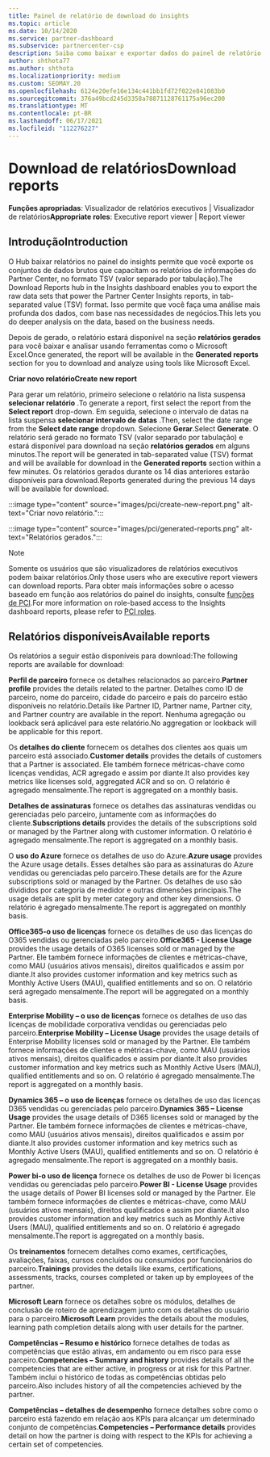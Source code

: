 ```yaml
---
title: Painel de relatório de download do insights
ms.topic: article
ms.date: 10/14/2020
ms.service: partner-dashboard
ms.subservice: partnercenter-csp
description: Saiba como baixar e exportar dados do painel de relatório unificado do Partner Center e de relatórios do Partner Center insights.
author: shthota77
ms.author: shthota
ms.localizationpriority: medium
ms.custom: SEOMAY.20
ms.openlocfilehash: 6124e20efe16e134c441bb1fd72f022e841083b0
ms.sourcegitcommit: 376a49bcd245d3358a78871128761175a96ec200
ms.translationtype: MT
ms.contentlocale: pt-BR
ms.lasthandoff: 06/17/2021
ms.locfileid: "112276227"
---
```

# <a name="download-reports"></a><span data-ttu-id="a3edb-103">Download de relatórios</span><span class="sxs-lookup"><span data-stu-id="a3edb-103">Download reports</span></span>

<span data-ttu-id="a3edb-104">**Funções apropriadas**: Visualizador de relatórios executivos | Visualizador de relatórios</span><span class="sxs-lookup"><span data-stu-id="a3edb-104">**Appropriate roles**: Executive report viewer | Report viewer</span></span>

## <a name="introduction"></a><span data-ttu-id="a3edb-105">Introdução</span><span class="sxs-lookup"><span data-stu-id="a3edb-105">Introduction</span></span>

<span data-ttu-id="a3edb-106">O Hub baixar relatórios no painel do insights permite que você exporte os conjuntos de dados brutos que capacitam os relatórios de informações do Partner Center, no formato TSV (valor separado por tabulação).</span><span class="sxs-lookup"><span data-stu-id="a3edb-106">The Download Reports hub in the Insights dashboard enables you to export the raw data sets that power the Partner Center Insights reports, in tab-separated value (TSV) format.</span></span> <span data-ttu-id="a3edb-107">Isso permite que você faça uma análise mais profunda dos dados, com base nas necessidades de negócios.</span><span class="sxs-lookup"><span data-stu-id="a3edb-107">This lets you do deeper analysis on the data, based on the business needs.</span></span>

<span data-ttu-id="a3edb-108">Depois de gerado, o relatório estará disponível na seção **relatórios gerados** para você baixar e analisar usando ferramentas como o Microsoft Excel.</span><span class="sxs-lookup"><span data-stu-id="a3edb-108">Once generated, the report  will be available in the **Generated reports** section for you to download and analyze using tools like Microsoft Excel.</span></span>

<span data-ttu-id="a3edb-109">**Criar novo relatório**</span><span class="sxs-lookup"><span data-stu-id="a3edb-109">**Create new report**</span></span>

<span data-ttu-id="a3edb-110">Para gerar um relatório, primeiro selecione o relatório na lista suspensa **selecionar relatório** .</span><span class="sxs-lookup"><span data-stu-id="a3edb-110">To generate a report, first select the report from the **Select report** drop-down.</span></span> <span data-ttu-id="a3edb-111">Em seguida, selecione o intervalo de datas na lista suspensa **selecionar intervalo de datas** .</span><span class="sxs-lookup"><span data-stu-id="a3edb-111">Then, select the date range from the **Select date range** dropdown.</span></span> <span data-ttu-id="a3edb-112">Selecione **Gerar**.</span><span class="sxs-lookup"><span data-stu-id="a3edb-112">Select **Generate**.</span></span> <span data-ttu-id="a3edb-113">O relatório será gerado no formato TSV (valor separado por tabulação) e estará disponível para download na seção **relatórios gerados** em alguns minutos.</span><span class="sxs-lookup"><span data-stu-id="a3edb-113">The report will be generated in tab-separated value (TSV) format and will be available for download in the **Generated reports** section within a few minutes.</span></span> <span data-ttu-id="a3edb-114">Os relatórios gerados durante os 14 dias anteriores estarão disponíveis para download.</span><span class="sxs-lookup"><span data-stu-id="a3edb-114">Reports generated during the previous 14 days will be available for download.</span></span>

:::image type="content" source="images/pci/create-new-report.png" alt-text="Criar novo relatório.":::

:::image type="content" source="images/pci/generated-reports.png" alt-text="Relatórios gerados.":::

>[!NOTE] 
><span data-ttu-id="a3edb-117">Somente os usuários que são visualizadores de relatórios executivos podem baixar relatórios.</span><span class="sxs-lookup"><span data-stu-id="a3edb-117">Only those users who are executive report viewers can download reports.</span></span> <span data-ttu-id="a3edb-118">Para obter mais informações sobre o acesso baseado em função aos relatórios do painel do insights, consulte [funções de PCI](pci-roles.md).</span><span class="sxs-lookup"><span data-stu-id="a3edb-118">For more information on role-based access to the Insights dashboard reports, please refer to [PCI roles](pci-roles.md).</span></span> 

## <a name="available-reports"></a><span data-ttu-id="a3edb-119">Relatórios disponíveis</span><span class="sxs-lookup"><span data-stu-id="a3edb-119">Available reports</span></span>

<span data-ttu-id="a3edb-120">Os relatórios a seguir estão disponíveis para download:</span><span class="sxs-lookup"><span data-stu-id="a3edb-120">The following reports are available for download:</span></span>

<span data-ttu-id="a3edb-121">**Perfil de parceiro** fornece os detalhes relacionados ao parceiro.</span><span class="sxs-lookup"><span data-stu-id="a3edb-121">**Partner profile** provides the details related to the partner.</span></span> <span data-ttu-id="a3edb-122">Detalhes como ID de parceiro, nome do parceiro, cidade do parceiro e país do parceiro estão disponíveis no relatório.</span><span class="sxs-lookup"><span data-stu-id="a3edb-122">Details like Partner ID, Partner name, Partner city, and Partner country are available in the report.</span></span> <span data-ttu-id="a3edb-123">Nenhuma agregação ou lookback será aplicável para este relatório.</span><span class="sxs-lookup"><span data-stu-id="a3edb-123">No aggregation or lookback will be applicable for this report.</span></span>

<span data-ttu-id="a3edb-124">Os **detalhes do cliente** fornecem os detalhes dos clientes aos quais um parceiro está associado.</span><span class="sxs-lookup"><span data-stu-id="a3edb-124">**Customer details** provides the details of customers that a Partner is associated.</span></span> <span data-ttu-id="a3edb-125">Ele também fornece métricas-chave como licenças vendidas, ACR agregado e assim por diante.</span><span class="sxs-lookup"><span data-stu-id="a3edb-125">It also provides key metrics like licenses sold, aggregated ACR and so on.</span></span> <span data-ttu-id="a3edb-126">O relatório é agregado mensalmente.</span><span class="sxs-lookup"><span data-stu-id="a3edb-126">The report is aggregated on a monthly basis.</span></span>

<span data-ttu-id="a3edb-127">**Detalhes de assinaturas** fornece os detalhes das assinaturas vendidas ou gerenciadas pelo parceiro, juntamente com as informações do cliente.</span><span class="sxs-lookup"><span data-stu-id="a3edb-127">**Subscriptions details** provides the details of the subscriptions sold or managed by the Partner along with customer information.</span></span> <span data-ttu-id="a3edb-128">O relatório é agregado mensalmente.</span><span class="sxs-lookup"><span data-stu-id="a3edb-128">The report is aggregated on a monthly basis.</span></span>

<span data-ttu-id="a3edb-129">O **uso do Azure** fornece os detalhes de uso do Azure.</span><span class="sxs-lookup"><span data-stu-id="a3edb-129">**Azure usage** provides the Azure usage details.</span></span> <span data-ttu-id="a3edb-130">Esses detalhes são para as assinaturas do Azure vendidas ou gerenciadas pelo parceiro.</span><span class="sxs-lookup"><span data-stu-id="a3edb-130">These details are for the Azure subscriptions sold or managed by the Partner.</span></span> <span data-ttu-id="a3edb-131">Os detalhes de uso são divididos por categoria de medidor e outras dimensões principais.</span><span class="sxs-lookup"><span data-stu-id="a3edb-131">The usage details are split by meter category and other key dimensions.</span></span> <span data-ttu-id="a3edb-132">O relatório é agregado mensalmente.</span><span class="sxs-lookup"><span data-stu-id="a3edb-132">The report is aggregated on monthly basis.</span></span>

<span data-ttu-id="a3edb-133">**Office365-o uso de licenças** fornece os detalhes de uso das licenças do O365 vendidas ou gerenciadas pelo parceiro.</span><span class="sxs-lookup"><span data-stu-id="a3edb-133">**Office365 - License Usage** provides the usage details of O365 licenses sold or managed by the Partner.</span></span> <span data-ttu-id="a3edb-134">Ele também fornece informações de clientes e métricas-chave, como MAU (usuários ativos mensais), direitos qualificados e assim por diante.</span><span class="sxs-lookup"><span data-stu-id="a3edb-134">It also provides customer information and key metrics such as Monthly Active Users (MAU), qualified entitlements and so on.</span></span> <span data-ttu-id="a3edb-135">O relatório será agregado mensalmente.</span><span class="sxs-lookup"><span data-stu-id="a3edb-135">The report will be aggregated on a monthly basis.</span></span>

<span data-ttu-id="a3edb-136">**Enterprise Mobility – o uso de licenças**  fornece os detalhes de uso das licenças de mobilidade corporativa vendidas ou gerenciadas pelo parceiro.</span><span class="sxs-lookup"><span data-stu-id="a3edb-136">**Enterprise Mobility – License Usage**  provides the usage details of Enterprise Mobility licenses sold or managed by the Partner.</span></span> <span data-ttu-id="a3edb-137">Ele também fornece informações de clientes e métricas-chave, como MAU (usuários ativos mensais), direitos qualificados e assim por diante.</span><span class="sxs-lookup"><span data-stu-id="a3edb-137">It also provides customer information and key metrics such as Monthly Active Users (MAU), qualified entitlements and so on.</span></span> <span data-ttu-id="a3edb-138">O relatório é agregado mensalmente.</span><span class="sxs-lookup"><span data-stu-id="a3edb-138">The report is aggregated on a monthly basis.</span></span>

<span data-ttu-id="a3edb-139">**Dynamics 365 – o uso de licenças** fornece os detalhes de uso das licenças D365 vendidas ou gerenciadas pelo parceiro.</span><span class="sxs-lookup"><span data-stu-id="a3edb-139">**Dynamics 365 – License Usage** provides the usage details of D365 licenses sold or managed by the Partner.</span></span> <span data-ttu-id="a3edb-140">Ele também fornece informações de clientes e métricas-chave, como MAU (usuários ativos mensais), direitos qualificados e assim por diante.</span><span class="sxs-lookup"><span data-stu-id="a3edb-140">It also provides customer information and key metrics such as Monthly Active Users (MAU), qualified entitlements and so on.</span></span> <span data-ttu-id="a3edb-141">O relatório é agregado mensalmente.</span><span class="sxs-lookup"><span data-stu-id="a3edb-141">The report is aggregated on a monthly basis.</span></span>

<span data-ttu-id="a3edb-142">**Power bi-o uso de licença** fornece os detalhes de uso de Power bi licenças vendidas ou gerenciadas pelo parceiro.</span><span class="sxs-lookup"><span data-stu-id="a3edb-142">**Power BI - License Usage** provides the usage details of Power BI licenses sold or managed by the Partner.</span></span> <span data-ttu-id="a3edb-143">Ele também fornece informações de clientes e métricas-chave, como MAU (usuários ativos mensais), direitos qualificados e assim por diante.</span><span class="sxs-lookup"><span data-stu-id="a3edb-143">It also provides customer information and key metrics such as Monthly Active Users (MAU), qualified entitlements and so on.</span></span> <span data-ttu-id="a3edb-144">O relatório é agregado mensalmente.</span><span class="sxs-lookup"><span data-stu-id="a3edb-144">The report is aggregated on a monthly basis.</span></span>

<span data-ttu-id="a3edb-145">Os **treinamentos** fornecem detalhes como exames, certificações, avaliações, faixas, cursos concluídos ou consumidos por funcionários do parceiro.</span><span class="sxs-lookup"><span data-stu-id="a3edb-145">**Trainings** provides the details like exams, certifications, assessments, tracks, courses completed or taken up by employees of the partner.</span></span>

<span data-ttu-id="a3edb-146">**Microsoft Learn** fornece os detalhes sobre os módulos, detalhes de conclusão de roteiro de aprendizagem junto com os detalhes do usuário para o parceiro.</span><span class="sxs-lookup"><span data-stu-id="a3edb-146">**Microsoft Learn** provides the details about the modules, learning path completion details along with user details for the partner.</span></span>

<span data-ttu-id="a3edb-147">**Competências – Resumo e histórico** fornece detalhes de todas as competências que estão ativas, em andamento ou em risco para esse parceiro.</span><span class="sxs-lookup"><span data-stu-id="a3edb-147">**Competencies – Summary and history** provides details of all the competencies that are either active, in progress or at risk for this Partner.</span></span> <span data-ttu-id="a3edb-148">Também inclui o histórico de todas as competências obtidas pelo parceiro.</span><span class="sxs-lookup"><span data-stu-id="a3edb-148">Also includes history of all the competencies achieved by the partner.</span></span>

<span data-ttu-id="a3edb-149">**Competências – detalhes de desempenho** fornece detalhes sobre como o parceiro está fazendo em relação aos KPIs para alcançar um determinado conjunto de competências.</span><span class="sxs-lookup"><span data-stu-id="a3edb-149">**Competencies – Performance details** provides detail on how the partner is doing with respect to the KPIs for achieving a certain set of competencies.</span></span>

